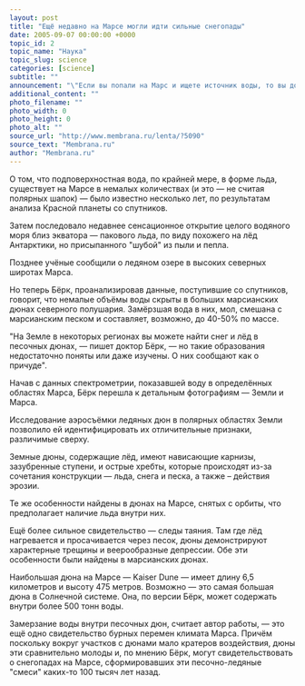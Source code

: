 ```yaml
---
layout: post
title: "Ещё недавно на Марсе могли идти сильные снегопады"
date: 2005-09-07 00:00:00 +0000
topic_id: 2
topic_name: "Наука"
topic_slug: science
categories: [science]
subtitle: ""
announcement: "\"Если вы попали на Марс и ищете источник воды, то вы должны следовать к ближайшей крупной дюне\", — заявила исследовательница Мэри Бёрк (Mary Bourke) из аризонского института планетарных наук (Planetary Science Institute)."
additional_content: ""
photo_filename: ""
photo_width: 0
photo_height: 0
photo_alt: ""
source_url: "http://www.membrana.ru/lenta/?5090"
source_text: "Membrana.ru"
author: "Membrana.ru"
---
```

О том, что подповерхностная вода, по крайней мере, в форме льда, существует на Марсе в немалых количествах (и это — не считая полярных шапок) — было известно несколько лет, по результатам анализа Красной планеты со спутников.

Затем последовало недавнее сенсационное открытие целого водяного моря близ экватора — пакового льда, по виду похожего на лёд Антарктики, но присыпанного "шубой" из пыли и пепла.

Позднее учёные сообщили о ледяном озере в высоких северных широтах Марса.

Но теперь Бёрк, проанализировав данные, поступившие со спутников, говорит, что немалые объёмы воды скрыты в больших марсианских дюнах северного полушария. Замёрзшая вода в них, мол, смешана с марсианским песком и составляет, возможно, до 40-50% по массе.

"На Земле в некоторых регионах вы можете найти снег и лёд в песочных дюнах, — пишет доктор Бёрк, — но такие образования недостаточно поняты или даже изучены. О них сообщают как о причуде".

Начав с данных спектрометрии, показавшей воду в определённых областях Марса, Бёрк перешла к детальным фотографиям — Земли и Марса.

Исследование аэросъёмки ледяных дюн в полярных областях Земли позволило ей идентифицировать их отличительные признаки, различимые сверху.

Земные дюны, содержащие лёд, имеют нависающие карнизы, зазубренные ступени, и острые хребты, которые происходят из-за сочетания конструкции — льда, снега и песка, а также – действия эрозии.

Те же особенности найдены в дюнах на Марсе, снятых с орбиты, что предполагает наличие льда внутри них.

Ещё более сильное свидетельство — следы таяния. Там где лёд нагревается и просачивается через песок, дюны демонстрируют характерные трещины и веерообразные депрессии. Обе эти особенности были найдены в марсианских дюнах.

Наибольшая дюна на Марсе — Kaiser Dune — имеет длину 6,5 километров и высоту 475 метров. Возможно — это самая большая дюна в Солнечной системе. Она, по версии Бёрк, может содержать внутри более 500 тонн воды.

Замерзание воды внутри песочных дюн, считает автор работы, — это ещё одно свидетельство бурных перемен климата Марса. Причём поскольку вокруг участков с дюнами мало кратеров воздействия, дюны эти сравнительно молоды и, по мнению Бёрк, могут свидетельствовать о снегопадах на Марсе, сформировавших эти песочно-ледяные "смеси" каких-то 100 тысяч лет назад.
